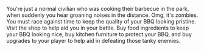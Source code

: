 You're just a normal civilian who was cooking their barbecue in the park, when suddenly you hear groaning noises in the distance. Omg, it's zombies. You must race against time to keep the quality of your BBQ looking pristine. Visit the shop to help aid you in your battle. Buy food ingredients to keep your BBQ looking nice, buy kitchen furniture to protect your BBQ, and buy upgrades to your player to help aid in defeating those tanky enemies.

